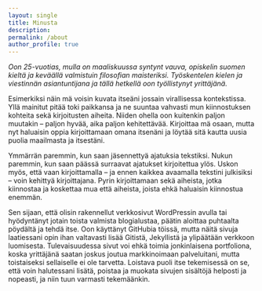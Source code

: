 ```yaml
---
layout: single
title: Minusta
description: 
permalink: /about
author_profile: true
---
```


*Oon 25-vuotias, mulla on maaliskuussa syntynt vauva, opiskelin suomen kieltä ja keväällä valmistuin filosofian maisteriksi. Työskentelen kielen ja viestinnän asiantuntijana ja tällä hetkellä oon työllistynyt yrittäjänä.*

Esimerkiksi näin mä voisin kuvata itseäni jossain virallisessa kontekstissa. Yllä mainitut pitää toki paikkansa ja ne suuntaa vahvasti mun kiinnostuksen kohteita sekä kirjoitusten aiheita. Niiden ohella oon kuitenkin paljon muutakin – paljon hyvää, aika paljon kehitettävää. Kirjoittaa mä osaan, mutta nyt haluaisin oppia kirjoittamaan omana itsenäni ja löytää sitä kautta uusia puolia maailmasta ja itsestäni.

Ymmärrän paremmin, kun saan jäsennettyä ajatuksia tekstiksi. Nukun paremmin, kun saan päässä surraavat ajatukset kirjoitettua ylös. Uskon myös, että vaan kirjoittamalla – ja ennen kaikkea avaamalla tekstini julkisiksi – voin kehittyä kirjoittajana. Pyrin kirjoittamaan sekä aiheista, jotka kiinnostaa ja koskettaa mua että aiheista, joista ehkä haluaisin kiinnostua enemmän.

Sen sijaan, että olisin rakennellut verkkosivut WordPressin avulla tai hyödyntänyt jotain toista valmista blogialustaa, päätin aloittaa puhtaalta pöydältä ja tehdä itse. Oon käyttänyt GitHubia töissä, mutta näitä sivuja laatiessani opin ihan valtavasti lisää Gitistä, Jekyllistä ja ylipäätään verkkoon luomisesta. Tulevaisuudessa sivut voi ehkä toimia jonkinlaisena portfoliona, koska yrittäjänä saatan joskus joutua markkinoimaan palveluitani, mutta toistaiseksi sellaiselle ei ole tarvetta. Loistava puoli itse tekemisessä on se, että voin halutessani lisätä, poistaa ja muokata sivujen sisältöjä helposti ja nopeasti, ja niin tuun varmasti tekemäänkin.
